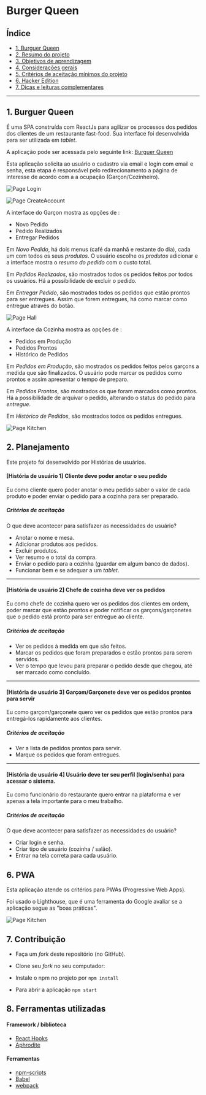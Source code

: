 # Burger Queen

## Índice

* [1. Burguer Queen](#1-burguer-queen)
* [2. Resumo do projeto](#2-resumo-do-projeto)
* [3. Objetivos de aprendizagem](#3-objetivos-de-aprendizagem)
* [4. Considerações gerais](#4-considerações-gerais)
* [5. Critérios de aceitação mínimos do
  projeto](#5-critérios-de-aceitação-mínimos-do-projeto)
* [6. Hacker Edition](#6-hacker-edition)
* [7. Dicas e leituras complementares](#7-dicas-e-leituras-complementares)

***

## 1. Burguer Queen 

É uma SPA construída com ReactJs para agilizar os processos dos pedidos dos clientes de um restaurante fast-food. Sua interface foi desenvolvida para ser utilizada em _tablet_. 

A aplicação pode ser acessada pelo seguinte link: [Burguer Queen](https://burguer-queen-aff2c.firebaseapp.com)

Esta aplicação solicita ao usuário o cadastro via email e login com email e senha, esta etapa é responsável pelo redirecionamento a página de interesse de acordo com a a ocupação (Garçon/Cozinheiro).

![Page Login](https://raw.githubusercontent.com/JessikaFujimura/SAP003-burger-queen/master/src/Image/PageLogin.png)

![Page CreateAccount](https://raw.githubusercontent.com/JessikaFujimura/SAP003-burger-queen/master/src/Image/PageCreateAccount.png)

A interface do Garçon mostra as opções de : 
* Novo Pedido
* Pedido Realizados
* Entregar Pedidos

Em _Novo Pedido_, há dois menus (café da manhã e restante do dia), cada
um com todos os seus _produtos_. O usuário escolhe os _produtos_
adicionar e a interface mostra o _resumo do pedido_ com o custo total.

Em _Pedidos Realizados_, são mostrados todos os pedidos feitos por todos os usuários. Há a possibilidade de excluir o pedido.

Em _Entregar Pedido_, são mostrados todos os pedidos que estão prontos para ser entregues. Assim que forem entregues, há como marcar como entregue através do botão.

![Page Hall](https://raw.githubusercontent.com/JessikaFujimura/SAP003-burger-queen/master/src/Image/BQHall-2020-01-14_11.35.gif)

A interface da Cozinha mostra as opções de : 
* Pedidos em Produção
* Pedidos Prontos
* Histórico de Pedidos

Em _Pedidos em Produção_, são mostrados os pedidos feitos pelos garçons a medida que são finalizados. O usuário pode marcar os pedidos como prontos e assim apresentar o tempo de preparo.

Em _Pedidos Prontos_, são mostrados os que foram marcados como prontos. Há a possibilidade de arquivar o pedido, alterando o status do pedido para _entregue_.

Em _Histórico de Pedidos_, são mostrados todos os pedidos entregues.

![Page Kitchen](https://raw.githubusercontent.com/JessikaFujimura/SAP003-burger-queen/master/src/Image/BQKitchen-2020-01-14_11.40.gif)


## 2. Planejamento 

Este projeto foi desenvolvido por Histórias de usuários.

#### [História de usuário 1] Cliente deve poder anotar o seu pedido

Eu como cliente quero poder anotar o meu pedido saber o valor de cada 
produto e poder enviar o pedido para a cozinha para ser preparado.

##### Critérios de aceitação

O que deve acontecer para satisfazer as necessidades do usuário?

* Anotar o nome e mesa.
* Adicionar produtos aos pedidos.
* Excluir produtos.
* Ver resumo e o total da compra.
* Enviar o pedido para a cozinha (guardar em algum banco de dados).
* Funcionar bem e se adequar a um _tablet_.


***

#### [História de usuário 2] Chefe de cozinha deve ver os pedidos

Eu como chefe de cozinha quero ver os pedidos dos clientes em ordem, poder marcar que estão prontos e poder notificar os garçons/garçonetes que o pedido está pronto para ser entregue ao cliente.

##### Critérios de aceitação

* Ver os pedidos à medida em que são feitos.
* Marcar os pedidos que foram preparados e estão prontos para serem servidos.
* Ver o tempo que levou para preparar o pedido desde que chegou, até ser marcado como concluído.


***

#### [História de usuário 3] Garçom/Garçonete deve ver os pedidos prontos para servir

Eu como garçom/garçonete quero ver os pedidos que estão prontos para entregá-los rapidamente aos clientes.

##### Critérios de aceitação

* Ver a lista de pedidos prontos para servir.
* Marque os pedidos que foram entregues.

***

#### [História de usuário 4] Usuário deve ter seu perfil (login/senha) para acessar o sistema.

Eu como funcionário do restaurante quero entrar na plataforma e ver apenas a tela importante para o meu trabalho.

##### Critérios de aceitação

O que deve acontecer para satisfazer as necessidades do usuário?

* Criar login e senha.
* Criar tipo de usuário (cozinha / salão).
* Entrar na tela correta para cada usuário.

## 6. PWA

Esta aplicação atende os critérios para PWAs (Progressive Web Apps). 

Foi usado o Lighthouse, que é uma ferramenta do Google avaliar se a aplicação segue as "boas práticas".

![Page Kitchen](https://raw.githubusercontent.com/JessikaFujimura/SAP003-burger-queen/master/src/Image/BQKitchen-2020-01-14_11.40.gif)


## 7. Contribuição

* Faça um _fork_ deste repositório (no GitHub).

* Clone seu _fork_ no seu computador:

* Instale o npm no projeto por `npm install`

* Para abrir a aplicação `npm start`


## 8. Ferramentas utilizadas

#### Framework / biblioteca

* [React Hooks](https://reactjs.org/docs/hooks-intro.html)
* [Aphrodite](https://github.com/Khan/aphrodite)

#### Ferramentas

* [npm-scripts](https://docs.npmjs.com/misc/scripts)
* [Babel](https://babeljs.io/)
* [webpack](https://webpack.js.org/)

